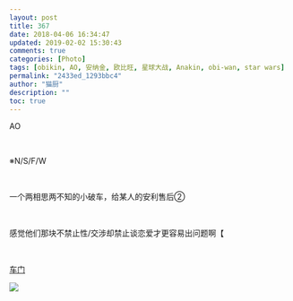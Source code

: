 ```yaml
---
layout: post
title: 367
date: 2018-04-06 16:34:47
updated: 2019-02-02 15:30:43
comments: true
categories: [Photo]
tags: [obikin, AO, 安纳金, 欧比旺, 星球大战, Anakin, obi-wan, star wars]
permalink: "2433ed_1293bbc4"
author: "猫厨"
description: ""
toc: true
---
```


<p>AO</p> 
<p>&nbsp;<br /></p> 
<p>※N/S/F/W</p> 
<p>&nbsp;<br /></p> 
<p>一个两相思两不知的小破车，给某人的安利售后②</p> 
<p>&nbsp;<br /></p> 
<p>感觉他们那块不禁止性/交涉却禁止谈恋爱才更容易出问题啊【</p> 
<p>&nbsp;<br /></p> 
<p><a rel="nofollow" href="https://images-wixmp-ed30a86b8c4ca887773594c2.wixmp.com/intermediary/f/d97cf4c4-1f95-4c79-9e66-10b31d5fac97/dcyote5-1411a7be-0f1b-4e76-abec-bcd55fe6fb9f.jpg" target="_blank"  >车门</a></p>

![](/img/img_cVZNdzJtQk9JV2R5L1VpTWt5YjkzT2Y3RS8waGFIZjhCK0VmZENkeGZncThra2owZFRhWmh3PT0.png)